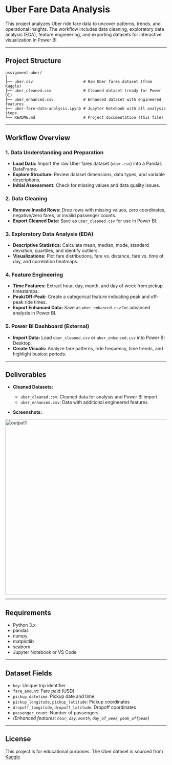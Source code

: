 # Uber Fare Data Analysis

This project analyzes Uber ride fare data to uncover patterns, trends, and operational insights. The workflow includes data cleaning, exploratory data analysis (EDA), feature engineering, and exporting datasets for interactive visualization in Power BI.

---

## Project Structure

```
assignment-uber/
│
├── uber.csv                      # Raw Uber fares dataset (from Kaggle)
├── uber_cleaned.csv              # Cleaned dataset (ready for Power BI)
├── uber_enhanced.csv             # Enhanced dataset with engineered features
├── uber-fare-data-analysis.ipynb # Jupyter Notebook with all analysis steps
└── README.md                     # Project documentation (this file)
```

---

## Workflow Overview

### 1. Data Understanding and Preparation
- **Load Data:** Import the raw Uber fares dataset (`uber.csv`) into a Pandas DataFrame.
- **Explore Structure:** Review dataset dimensions, data types, and variable descriptions.
- **Initial Assessment:** Check for missing values and data quality issues.

### 2. Data Cleaning
- **Remove Invalid Rows:** Drop rows with missing values, zero coordinates, negative/zero fares, or invalid passenger counts.
- **Export Cleaned Data:** Save as `uber_cleaned.csv` for use in Power BI.

### 3. Exploratory Data Analysis (EDA)
- **Descriptive Statistics:** Calculate mean, median, mode, standard deviation, quartiles, and identify outliers.
- **Visualizations:** Plot fare distributions, fare vs. distance, fare vs. time of day, and correlation heatmaps.

### 4. Feature Engineering
- **Time Features:** Extract hour, day, month, and day of week from pickup timestamps.
- **Peak/Off-Peak:** Create a categorical feature indicating peak and off-peak ride times.
- **Export Enhanced Data:** Save as `uber_enhanced.csv` for advanced analysis in Power BI.

### 5. Power BI Dashboard (External)
- **Import Data:** Load `uber_cleaned.csv` or `uber_enhanced.csv` into Power BI Desktop.
- **Create Visuals:** Analyze fare patterns, ride frequency, time trends, and highlight busiest periods.

---

## Deliverables

- **Cleaned Datasets:**  
  - `uber_cleaned.csv`: Cleaned data for analysis and Power BI import  
  - `uber_enhanced.csv`: Data with additional engineered features

- **Screenshots:**  
  
<img width="876" height="547" alt="output1" src="https://github.com/user-attachments/assets/84b251e7-24f0-471a-a63e-562f1a5cdf5e" />

---

## Requirements

- Python 3.x
- pandas
- numpy
- matplotlib
- seaborn
- Jupyter Notebook or VS Code

---

## Dataset Fields

- `key`: Unique trip identifier
- `fare_amount`: Fare paid (USD)
- `pickup_datetime`: Pickup date and time
- `pickup_longitude`, `pickup_latitude`: Pickup coordinates
- `dropoff_longitude`, `dropoff_latitude`: Dropoff coordinates
- `passenger_count`: Number of passengers
- *(Enhanced features: `hour`, `day`, `month`, `day_of_week`, `peak_offpeak`)*

---

## License

This project is for educational purposes. The Uber dataset is sourced from [Kaggle](https://www.kaggle.com/datasets/fivethirtyeight/uber-pickups-in-new-york-city)
